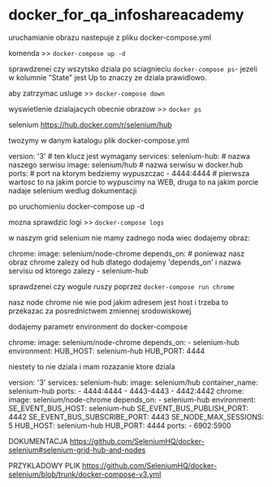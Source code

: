 # docker_for_qa_infoshareacademy

uruchamianie obrazu nastepuje z pliku docker-compose.yml

komenda >> `docker-compose up -d`

sprawdzenei czy wszytsko dziala po sciagnieciu `docker-compose ps`- jezeli w kolumnie "State" jest Up to znaczy ze dziala prawidlowo.

aby zatrzymac usluge >> `docker-compose down`

wyswietlenie dzialajacych obecnie obrazow >> `docker ps`

selenium https://hub.docker.com/r/selenium/hub

twozymy w danym katalogu plik docker-compose.yml

version: '3' # ten klucz jest wymagany
services:
        selenium-hub: # nazwa naszego serwisu
                image: selenium/hub  # nazwa serwisu w docker.hub
                ports: # port na ktorym bedziemy wypuszczac
                        - 4444:4444 # pierwsza wartosc to na jakim porcie to wypuscimy na WEB, druga to na jakim porcie nadaje selenium wedlug dokumentacji

po uruchomieniu docker-compose up -d

mozna sprawdzic logi >> `docker-compose logs`


w naszym grid selenium nie mamy zadnego noda wiec dodajemy obraz:

chrome:
            image: selenium/node-chrome
            depends_on: # poniewaz nasz obraz chrome zalezy od hub dlatego dodajemy 'depends_on' i nazwa servisu od ktorego zalezy
                - selenium-hub
                
                
sprawdzenei czy wogule ruszy poprzez `docker-compose run chrome`

nasz node chrome nie wie pod jakim adresem jest host i trzeba to przekazac za posrednictwem zmiennej srodowiskowej

dodajemy parametr environment do docker-compose

 chrome:
            image: selenium/node-chrome
            depends_on:
                - selenium-hub
            environment:
                HUB_HOST: selenium-hub
                HUB_PORT: 4444
                
 niestety to nie dziala i mam rozazanie ktore dziala
 
 
 version: '3'
services:
    selenium-hub:
        image: selenium/hub
        container_name: selenium-hub
        ports:
            - 4444:4444
            - 4443-4443
            - 4442:4442
    chrome:
        image: selenium/node-chrome
        depends_on:
            - selenium-hub
        environment:
            SE_EVENT_BUS_HOST: selenium-hub
            SE_EVENT_BUS_PUBLISH_PORT: 4442
            SE_EVENT_BUS_SUBSCRIBE_PORT: 4443
            SE_NODE_MAX_SESSIONS: 5
            HUB_HOST: selenium-hub
            HUB_PORT: 4444
        ports:
            - 6902:5900

DOKUMENTACJA https://github.com/SeleniumHQ/docker-selenium#selenium-grid-hub-and-nodes

PRZYKLADOWY PLIK https://github.com/SeleniumHQ/docker-selenium/blob/trunk/docker-compose-v3.yml
